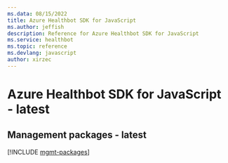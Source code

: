 ```yaml
---
ms.data: 08/15/2022
title: Azure Healthbot SDK for JavaScript
ms.author: jeffish
description: Reference for Azure Healthbot SDK for JavaScript
ms.service: healthbot
ms.topic: reference
ms.devlang: javascript
author: xirzec
---
```

# Azure Healthbot SDK for JavaScript - latest

## Management packages - latest
[!INCLUDE [mgmt-packages](healthbot-mgmt-index.md)]